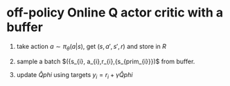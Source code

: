 # off-policy Online Q actor critic with a buffer
1. take action $a \sim \pi_{\theta}(a|s)$, get $(s,a',s',r)$ and store in $R$

2. sample a batch $({s_{i}, a_{i},r_{i},{s_{prim_{i}}})$ from buffer.

3. update ${\hat{Q}}{phi}$ using targets $y_{i} = r_{i} + \gamma\hat{Q}{phi}$
